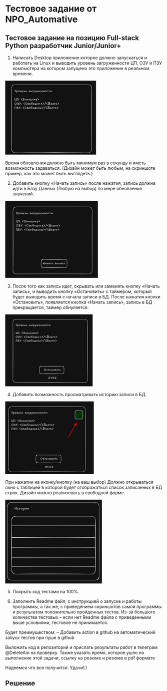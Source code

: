 # Тестовое задание от NPO_Automative

## Тестовое задание на позицию Full-stack Python разработчик Junior/Junior+

1. Написать Desktop приложение которое должно запускаться и работать на Linux и выводить уровень 
загруженности ЦП,  ОЗУ и ПЗУ компьютера на котором запущено это приложение в реальном времени.

![Picture.png](Picture.png)

Время обновления должно быть минимум раз в секунду и иметь возможность задаваться.
(Дизайн может быть любым, на скриншоте пример, как это может быть выглядеть.)

2. Добавить кнопку «Начать запись» после нажатия, запись должна идти в Базу Данных (Любую на выбор) 
по мере обновления значений.

![Picture_1.png](Picture_1.png)

3. После того как запись идет, скрывать или заменять кнопку «Начать запись», и выводить кнопку 
«Остановить» с таймером, который будет выводить время с начала записи в БД.
После нажатия кнопки «Остановить», появляется кнопка «Начать запись», запись в БД прекращается, таймер обнуляется.

 ![Picture_2.png](Picture_2.png)


4. Добавить возможность просматривать историю записи в БД.

![Picture_3.png](Picture_3.png)

При нажатии на иконку/кнопку (на ваш выбор) Должно открываться окно с таблицей в которой будет 
отображаться список записанных в БД строк. Дизайн можно реализовать в свободной форме.

![Picture_4.png](Picture_4.png)

5. Покрыть код тестами на 100%.

6. Заполнить Readme файл, с инструкцией о запуске и работы программы, а так же, с приведением 
скриншотов самой программы  и результатом положительно пройденных тестов. Из-за большого 
количества тестовых – если нет Readme файла с приведенными выше условиями, тестовое не принимается.
 
Будет преимуществом:
–	Добавить action в github на автоматический запуск тестов при пуше в github

Выложить код в репозиторий и прислать результаты работ в телеграм @DeleteAm на проверку.
Также указать время, которое ушло на выполнение этой задачи, ссылку на резюме и резюме в pdf формате

Надеемся что все получится. Удачи!:)

## Решение

